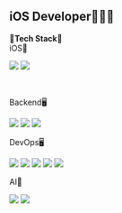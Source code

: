## iOS Developer👨🏻‍💻

<b>🚀Tech Stack🚀</b>
<br>
iOS📱
<p>
  <img src="https://img.shields.io/badge/reactiveX-A9A9A9.svg?style=for-the-badge&logo=reactiveX&logoColor=B7178C" />
  <img src="https://img.shields.io/badge/Swift-A9A9A9.svg?style=for-the-badge&logo=swift&logoColor=F05138" />
</p>
<br>

Backend🖥️
<p>
  <img src="https://img.shields.io/badge/mongodb-A9A9A9.svg?style=for-the-badge&logo=mongodb&logoColor=47A248"/>
  <img src="https://img.shields.io/badge/vapor-A9A9A9.svg?style=for-the-badge&logo=vapor&logoColor=0D0D0D" />
  <img src="https://img.shields.io/badge/springboot-A9A9A9.svg?style=for-the-badge&logo=springboot&logoColor=6DB33F" />
</p>


DevOps🖥️
<p>
  <img src="https://img.shields.io/badge/aws-A9A9A9.svg?style=for-the-badge&logo=amazonwebservices&logoColor=232F3E" />
  <img src="https://img.shields.io/badge/jenkins-A9A9A9.svg?style=for-the-badge&logo=jenkins&logoColor=47A248"/>
  <img src="https://img.shields.io/badge/kafka-A9A9A9.svg?style=for-the-badge&logo=apachekafka&logoColor=232F3E" />
  <img src="https://img.shields.io/badge/docker-A9A9A9.svg?style=for-the-badge&logo=docker&logoColor=2496ED"/>
  <img src="https://img.shields.io/badge/terraform-A9A9A9.svg?style=for-the-badge&logo=terraform&logoColor=844FBA"/>
</p>

AI🤖
<p>
  <img src="https://img.shields.io/badge/python-A9A9A9.svg?style=for-the-badge&logo=python&logoColor=3776AB" />
  <img src="https://img.shields.io/badge/pytorch-A9A9A9.svg?style=for-the-badge&logo=pytorch&logoColor=EE4C2C" />
</p>
<!--
**JunSeo99/JunSeo99** is a ✨ _special_ ✨ repository because its `README.md` (this file) appears on your GitHub profile.

Here are some ideas to get you started:

- 🔭 I’m currently working on ...
- 🌱 I’m currently learning ...
- 👯 I’m looking to collaborate on ...
- 🤔 I’m looking for help with ...
- 💬 Ask me about ...
- 📫 How to reach me: ...
- 😄 Pronouns: ...
- ⚡ Fun fact: ...
-->
